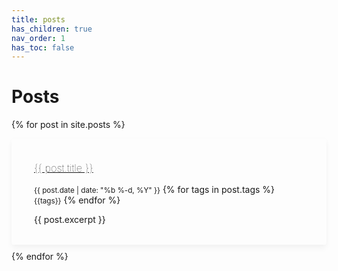 ```yaml
---
title: posts
has_children: true
nav_order: 1
has_toc: false
---
```


# Posts

<style>

.card{
    border-radius: 4px;
    box-shadow: 0 6px 10px rgba(0,0,0,.04), 0 0 6px rgba(0,0,0,.02);
    transition: .3s transform cubic-bezier(.155,1.105,.295,1.12),.3s box-shadow,.3s -webkit-transform cubic-bezier(.155,1.105,.295,1.12);
    padding: 14px 80px 18px 36px;
    margin-bottom: 10px;
}

.card:hover{
    transform: scale(1.01);
    box-shadow: 0 10px 20px rgba(0,0,0,.08), 0 4px 8px rgba(0,0,0,.04);
}

.card h3{
    font-weight: 100;
}

.card img{
    position: absolute;
    top: 20px;
    right: 15px;
    max-height: 120px;
}

.card-3{
    background-repeat: no-repeat;
    background-position: right;
    /*background-size: 80px;*/
}

</style>

{% for post in site.posts %}
<div class="card card-3" style="background-image: url('{{- post.thumbnail | relative_url -}}');">
<h3><a href="{{ post.url | relative_url }}">{{ post.title }}</a> </h3>
<small class="fs-1 d-inline btn btn-blue">{{ post.date | date: "%b %-d, %Y" }}</small>
{% for tags in post.tags %} 
<small class="fs-1 d-inline btn">{{tags}}</small> 
{% endfor %}
<p>{{ post.excerpt }}</p>
</div>
{% endfor %}
